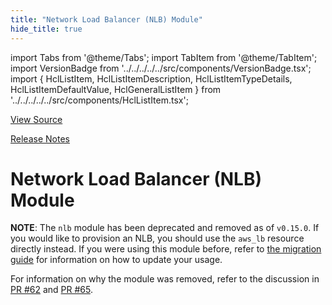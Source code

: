 ```yaml
---
title: "Network Load Balancer (NLB) Module"
hide_title: true
---
```


import Tabs from '@theme/Tabs';
import TabItem from '@theme/TabItem';
import VersionBadge from '../../../../../src/components/VersionBadge.tsx';
import { HclListItem, HclListItemDescription, HclListItemTypeDetails, HclListItemDefaultValue, HclGeneralListItem } from '../../../../../src/components/HclListItem.tsx';

<a href="https://github.com/gruntwork-io/terraform-aws-load-balancer/tree/main/modules%2Fnlb" className="link-button" title="View the source code for this module in GitHub.">View Source</a>

<a href="https://github.com/gruntwork-io/terraform-aws-load-balancer/releases?q=" className="link-button" title="Release notes for only the service catalog versions which impacted this service.">Release Notes</a>

# Network Load Balancer (NLB) Module

**NOTE**: The `nlb` module has been deprecated and removed as of `v0.15.0`. If you would like to provision an NLB, you
should use the `aws_lb` resource directly instead. If you were using this module before, refer to [the migration
guide](https://github.com/gruntwork-io/module-load-balancer/tree/v0.15.0/\_docs/migration_guides/nlb_to\_0.15.0) for information on how to update your usage.

For information on why the module was removed, refer to the discussion in [PR
\#62](https://github.com/gruntwork-io/terraform-aws-load-balancer/pull/62) and [PR
\#65](https://github.com/gruntwork-io/terraform-aws-load-balancer/pull/65).


<!-- ##DOCS-SOURCER-START
{
  "originalSources": [
    "https://github.com/gruntwork-io/terraform-aws-load-balancer/tree/modules%2Fnlb%2Freadme.md",
    "https://github.com/gruntwork-io/terraform-aws-load-balancer/tree/modules%2Fnlb%2Fvariables.tf",
    "https://github.com/gruntwork-io/terraform-aws-load-balancer/tree/modules%2Fnlb%2Foutputs.tf"
  ],
  "sourcePlugin": "module-catalog-api",
  "hash": "7563d1e52937cf584e0b809bed44dbb9"
}
##DOCS-SOURCER-END -->
